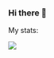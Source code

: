 ### Hi there 👋


<p>My stats: </p>
<img src= "https://github-readme-stats.vercel.app/api?username=PGabriel20&show_icons=true&theme=tokyonight" />
